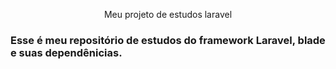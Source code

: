<p align="center">
    Meu projeto de estudos laravel
</p>

### Esse é meu repositório de estudos do framework Laravel, blade e suas dependênicias.
